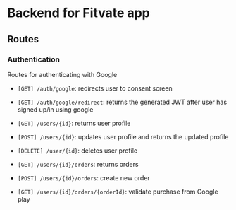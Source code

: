 # Backend for Fitvate app

## Routes

### Authentication

Routes for authenticating with Google

- `[GET] /auth/google`: redirects user to consent screen
- `[GET] /auth/google/redirect`: returns the generated JWT after user has signed up/in using google

- `[GET] /users/{id}`: returns user profile
- `[POST] /users/{id}`: updates user profile and returns the updated profile
- `[DELETE] /user/{id}`: deletes user profile

- `[GET] /users/{id}/orders`: returns orders
- `[POST] /users/{id}/orders`: create new order
- `[GET] /users/{id}/orders/{orderId}`: validate purchase from Google play
